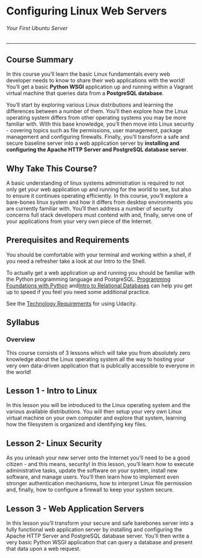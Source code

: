 # Configuring Linux Web Servers
###### Your First Ubuntu Server
***

## Course Summary

In this course you’ll learn the basic Linux fundamentals every web developer needs to know to share their web applications with the world! You’ll get a basic **Python WSGI** application up and running within a Vagrant virtual machine that queries data from a **PostgreSQL database**.

You’ll start by exploring various Linux distributions and learning the differences between a number of them. You’ll then explore how the Linux operating system differs from other operating systems you may be more familiar with. With this base knowledge, you’ll then move into Linux security - covering topics such as file permissions, user management, package management and configuring firewalls. Finally, you’ll transform a safe and secure baseline server into a web application server by **installing and configuring the Apache HTTP Server and PostgreSQL database server**.

## Why Take This Course?

A basic understanding of linux systems administration is required to not only get your web application up and running for the world to see, but also to ensure it continues operating efficiently. In this course, you’ll explore a bare-bones linux system and how it differs from desktop environments you are currently familiar with. You’ll then address a number of security concerns full stack developers must contend with and, finally, serve one of your applications from your very own piece of the Internet.

## Prerequisites and Requirements

You should be comfortable with your terminal and working within a shell, if you need a refresher take a look at our Intro to the Shell.

To actually get a web application up and running you should be familiar with the Python programming language and PostgreSQL. [Programming Foundations with Python](https://www.udacity.com/course/ud036) and[Intro to Relational Databases](https://www.udacity.com/courses/ud197) can help you get up to speed if you feel you need some additional practice.

See the [Technology Requirements](https://www.udacity.com/tech-requirements) for using Udacity.

## Syllabus

### Overview

This course consists of 3 lessons which will take you from absolutely zero knowledge about the Linux operating system all the way to hosting your very own data-driven application that is publically accessible to everyone in the world!

## Lesson 1 - Intro to Linux

In this lesson you will be introduced to the Linux operating system and the various available distributions. You will then setup your very own Linux virtual machine on your own computer and explore that system, learning how the filesystem is organized and identifying key files.

## Lesson 2- Linux Security

As you unleash your new server onto the Internet you’ll need to be a good citizen - and this means, security! In this lesson, you’ll learn how to execute administrative tasks, update the software on your system, install new software, and manage users. You’ll then learn how to implement even stronger authentication mechanisms, how to interpret Linux file permission and, finally, how to configure a firewall to keep your system secure.

## Lesson 3 - Web Application Servers

In this lesson you’ll transform your secure and safe barebones server into a fully functional web application server by installing and configuring the Apache HTTP Server and PostgreSQL database server. You’ll then write a very basic Python WSGI application that can query a database and present that data upon a web request.